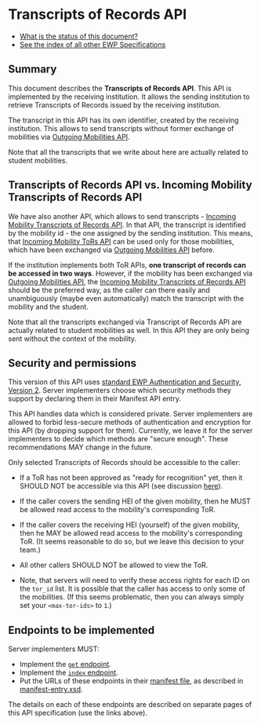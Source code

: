 Transcripts of Records API
==========================

* [What is the status of this document?][statuses]
* [See the index of all other EWP Specifications][develhub]


Summary
-------

This document describes the **Transcripts of Records API**.
This API is implemented by the receiving institution.
It allows the sending institution to retrieve Transcripts of Records issued by the receiving institution.

The transcript in this API has its own identifier, created by the receiving institution.
This allows to send transcripts without former exchange of mobilities via [Outgoing Mobilities API][omobilities-api].

Note that all the transcripts that we write about here are actually related to student mobilities.


Transcripts of Records API vs. Incoming Mobility Transcripts of Records API
---------------------------------------------------------------------------

We have also another API, which allows to send transcripts - [Incoming Mobility Transcripts of Records API][imobilitiy-tors-api].
In that API, the transcript is identified by the mobility id - the one assigned by the sending institution.
This means, that [Incoming Mobility ToRs API][imobilitiy-tors-api] can be used only for those mobilities,
which have been exchanged via [Outgoing Mobilities API][omobilities-api] before.

If the institution implements both ToR APIs, **one transcript of records can be accessed in two ways**.
However, if the mobility has been exchanged via [Outgoing Mobilities API][omobilities-api],
the [Incoming Mobility Transcripts of Records API][imobilitiy-tors-api] should be the preferred way,
as the caller can there easily and unambiguously (maybe even automatically) match the transcript with the mobility and the student.

Note that all the transcripts exchanged via Transcript of Records API are actually related to student mobilities as well.
In this API they are only being sent without the context of the mobility.


Security and permissions
------------------------

This version of this API uses [standard EWP Authentication and Security, Version 2][sec-v2].
Server implementers choose which security methods they support by declaring them
in their Manifest API entry.

This API handles data which is considered private. Server implementers are
allowed to forbid less-secure methods of authentication and encryption for this
API (by dropping support for them). Currently, we leave it for the server
implementers to decide which methods are "secure enough". These recommendations
MAY change in the future.

Only selected Transcripts of Records should be accessible to the caller:

 * If a ToR has not been approved as "ready for recognition" yet, then it
   SHOULD NOT be accessible via this API (see discussion
   [here](https://github.com/erasmus-without-paper/ewp-specs-mobility-flowcharts/issues/3#issuecomment-327196926)).

 * If the caller covers the sending HEI of the given mobility, then he MUST be
   allowed read access to the mobility's corresponding ToR.

 * If the caller covers the receiving HEI (yourself) of the given mobility,
   then he MAY be allowed read access to the mobility's corresponding ToR. (It
   seems reasonable to do so, but we leave this decision to your team.)

 * All other callers SHOULD NOT be allowed to view the ToR.

 * Note, that servers will need to verify these access rights for each ID on
   the `tor_id` list. It is possible that the caller has access to only
   some of the mobilities. (If this seems problematic, then you can always
   simply set your `<max-tor-ids>` to `1`.)


Endpoints to be implemented
---------------------------

Server implementers MUST:

 * Implement the [`get` endpoint](endpoints/get.md).
 * Implement the [`index` endpoint](endpoints/index.md).
 * Put the URLs of these endpoints in their [manifest file][discovery-api], as
   described in [manifest-entry.xsd](manifest-entry.xsd).

The details on each of these endpoints are described on separate pages of this
API specification (use the links above).


[develhub]: http://developers.erasmuswithoutpaper.eu/
[statuses]: https://github.com/erasmus-without-paper/ewp-specs-management#statuses
[discovery-api]: https://github.com/erasmus-without-paper/ewp-specs-api-discovery
[imobilitiy-tors-api]: https://github.com/erasmus-without-paper/ewp-specs-api-imobility-tors
[omobilities-api]: https://github.com/erasmus-without-paper/ewp-specs-api-omobilities
[sec-v2]: https://github.com/erasmus-without-paper/ewp-specs-sec-intro/tree/stable-v2
